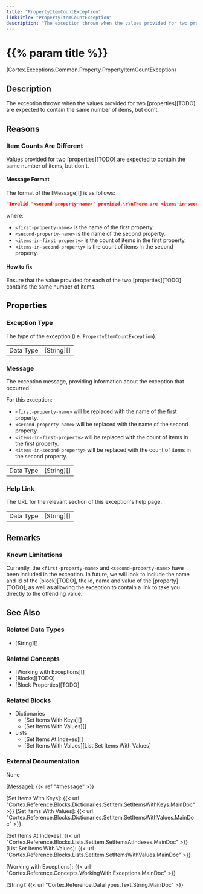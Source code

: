 ```yaml
---
title: "PropertyItemCountException"
linkTitle: "PropertyItemCountException"
description: "The exception thrown when the values provided for two properties are expected to contain the same number of items, but don't."
---
```


# {{% param title %}}

<p class="namespace">(Cortex.Exceptions.Common.Property.PropertyItemCountException)</p>

## Description

The exception thrown when the values provided for two [properties][TODO] are expected to contain the same number of items, but don't.

## Reasons

### Item Counts Are Different

Values provided for two [properties][TODO] are expected to contain the same number of items, but don't.

#### Message Format

The format of the [Message][] is as follows:

```json
"Invalid '<second-property-name>' provided.\r\nThere are <items-in-second-property> items in '<second-property-name>' and <items-in-first-property> items in '<first-property-name>'.\r\nThe number of items in '<second-property-name>' must be the same as the number of items in '<first-property-name>'.\r\nPlease click the HelpLink for more information on how to fix this."
```

where:

* `<first-property-name>` is the name of the first property.
* `<second-property-name>` is the name of the second property.
* `<items-in-first-property>` is the count of items in the first property.
* `<items-in-second-property>` is the count of items in the second property.

#### How to fix

Ensure that the value provided for each of the two [properties][TODO] contains the same number of items.

## Properties

### Exception Type

The type of the exception (i.e. `PropertyItemCountException`).

| | |
|-----------|------------|
| Data Type | [String][] |

### Message

The exception message, providing information about the exception that occurred.

For this exception:

* `<first-property-name>` will be replaced with the name of the first property.
* `<second-property-name>` will be replaced with the name of the second property.
* `<items-in-first-property>` will be replaced with the count of items in the first property.
* `<items-in-second-property>` will be replaced with the count of items in the second property.

| | |
|-----------|------------|
| Data Type | [String][] |

### Help Link

The URL for the relevant section of this exception's help page.

| | |
|-----------|------------|
| Data Type | [String][] |

## Remarks

### Known Limitations

Currently, the `<first-property-name>` and `<second-property-name>` have been included in the exception. In future, we will look to include the name and Id of the [block][TODO], the id, name and value of the [property][TODO], as well as allowing the exception to contain a link to take you directly to the offending value.

## See Also

### Related Data Types

* [String][]

### Related Concepts

* [Working with Exceptions][]
* [Blocks][TODO]
* [Block Properties][TODO]

### Related Blocks

* Dictionaries
  * [Set Items With Keys][]
  * [Set Items With Values][]
* Lists
  * [Set Items At Indexes][]
  * [Set Items With Values][List Set Items With Values]
  
### External Documentation

None

[Message]: {{< ref "#message" >}}

[Set Items With Keys]: {{< url "Cortex.Reference.Blocks.Dictionaries.SetItem.SetItemsWithKeys.MainDoc" >}}
[Set Items With Values]: {{< url "Cortex.Reference.Blocks.Dictionaries.SetItem.SetItemsWithValues.MainDoc" >}}

[Set Items At Indexes]: {{< url "Cortex.Reference.Blocks.Lists.SetItem.SetItemsAtIndexes.MainDoc" >}}
[List Set Items With Values]: {{< url "Cortex.Reference.Blocks.Lists.SetItem.SetItemsWithValues.MainDoc" >}}

[Working with Exceptions]: {{< url "Cortex.Reference.Concepts.WorkingWith.Exceptions.MainDoc" >}}

[String]: {{< url "Cortex.Reference.DataTypes.Text.String.MainDoc" >}}
